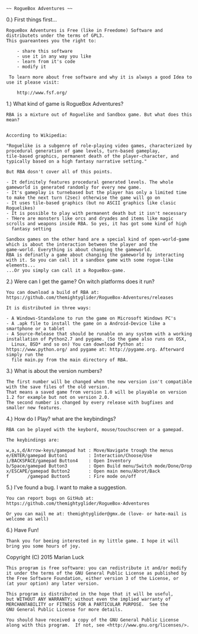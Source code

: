 ~~~~~~~~~~~~~~~~~~~~~~~~~
~~ RogueBox Adventures ~~
~~~~~~~~~~~~~~~~~~~~~~~~~

0.) First things first...

    RogueBox Adventures is Free (like in Freedome) Software and distributets under the terms of GPL3.
    This guareantees you the right to:
		
		- share this software
		- use it in any way you like
		- learn from it's code
		- modify it

     To learn more about free software and why it is always a good Idea to use it please visit:
		
		http://www.fsf.org/

1.) What kind of game is RogueBox Adventures?

    RBA is a mixture out of Roguelike and Sandbox game. But what does this mean?
    

    According to Wikipedia: 

    "Roguelike is a subgenre of role-playing video games, characterized by procedural generation of game levels, turn-based gameplay, 
    tile-based graphics, permanent death of the player-character, and typically based on a high fantasy narrative setting."

    But RBA dosn't cover all of this points.

    - It definitely features procedural generated levels. The whole gameworld is generated randomly for every new game.
    - It's gameplay is turnebased but the player has only a limited time to make the next turn (2sec) otherwise the game will go on
    - It uses tile-based graphics (but no ASCII graphics like clasic Roguelikes)
    - It is possible to play with permanent death but it isn't necessary
    - THere are monsters like orcs and dryades and items like magic scrolls and weapons inside RBA. So yes, it has got some kind of high
      fantasy setting

    Sandbox games on the other hand are a special kind of open-world-game which is about the interaction between the player and the 
    game-world. Everything is about changing the gameworld.
    RBA is definatly a game about changing the gameworld by interacting with it. So you can call it a sandbox game with some rogue-like elements...
    ...Or you simply can call it a RogueBox-game.

2.) Were can I get the game? On witch platforms does it run?

    You can download a build of RBA at: https://github.com/themightyglider/RogueBox-Adventures/releases

    It is distributed in three ways:

    - A Windows-Standalone to run the game on Microsoft Windows PC's
    - A .apk file to install the game on a Android-Device like a smartphone or a tablet
    - A Source-Release that should be runable on any system with a working installation of Python2.7 and pygame. (So the game also runs on OSX,
      Linux, BSD* and so on) You can download Python at: https://www.python.org/ and pygame at: http://pygame.org. Afterward simply run the 
      file main.py from the main directory of RBA.

3.) What is about the version numbers?
    
    The first number will be changed when the new version isn't compatible with the save files of the old version.
    That means a saved game from version 1.0 will be playable on version 1.2 for example but not on version 2.0.
    The second number is changed by every release with bugfixes and smaller new features.

4.) How do I Play? what are the keybindings?

    RBA can be played with the keybord, mouse/touchscreen or a gamepad.

    The keybindings are:

    w,a,s,d/Arrow-keys/gamepad hat : Move/Navigate trough the menus
    e/ENTER/gamepad Button1        : Interaction/Choose/Use
    i/BACKSPACE/gamepad Button4    : Open Inventory
    b/Space/gamepad Button3        : Open Build menu/Switch mode/Done/Drop
    x/ESCAPE/gamepad Button2       : Open main menu/Abrot/Back
    f       /gamepad Button5       : Fire mode on/off

5.) I've found a bug. I want to make a suggestion.

    You can report bugs on GitHub at: https://github.com/themightyglider/RogueBox-Adventures

    Or you can mail me at: themightyglider@gmx.de (love- or hate-mail is welcome as well)

6.) Have Fun!

    Thank you for beeing interested in my little game. I hope it will bring you some hours of joy.
    
    





Copyright (C) 2015  Marian Luck

    This program is free software: you can redistribute it and/or modify
    it under the terms of the GNU General Public License as published by
    the Free Software Foundation, either version 3 of the License, or
    (at your option) any later version.

    This program is distributed in the hope that it will be useful,
    but WITHOUT ANY WARRANTY; without even the implied warranty of
    MERCHANTABILITY or FITNESS FOR A PARTICULAR PURPOSE.  See the
    GNU General Public License for more details.

    You should have received a copy of the GNU General Public License
    along with this program.  If not, see <http://www.gnu.org/licenses/>.
